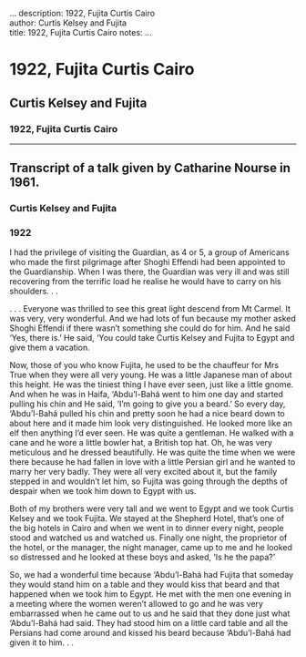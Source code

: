 ...
description: 1922, Fujita Curtis Cairo  
author: Curtis Kelsey and Fujita  
title: 1922, Fujita Curtis Cairo 
notes:
...


# 1922, Fujita Curtis Cairo  
## Curtis Kelsey and Fujita  
### 1922, Fujita Curtis Cairo  

------




##  Transcript of a talk given by Catharine Nourse in 1961. 

###  Curtis Kelsey and Fujita 

###  1922 

I had the privilege of visiting the Guardian, as 4 or 5, a group of Americans who made the first pilgrimage after Shoghi Effendi had been appointed to the Guardianship. When I was there, the Guardian was very ill and was still recovering from the terrific load he realise he would have to carry on his shoulders. . .   

. . . Everyone was thrilled to see this great light descend from Mt Carmel. It was very, very wonderful. And we had lots of fun because my mother asked Shoghi Effendi if there wasn’t something she could do for him. And he said ‘Yes, there is.’ He said, ‘You could take Curtis Kelsey and Fujita to Egypt and give them a vacation.   

Now, those of you who know Fujita, he used to be the chauffeur for Mrs True when they were all very young. He was a little Japanese man of about this height. He was the tiniest thing I have ever seen, just like a little gnome. And when he was in Haifa, ‘Abdu’l-Bahá went to him one day and started pulling his chin and He said, ‘I’m going to give you a beard.’ So every day, ‘Abdu’l-Bahá pulled his chin and pretty soon he had a nice beard down to about here and it made him look very distinguished. He looked more like an elf then anything I’d ever seen. He was quite a gentleman. He walked with a cane and he wore a little bowler hat, a British top hat. Oh, he was very meticulous and he dressed beautifully. He was quite the time when we were there because he had fallen in love with a little Persian girl and he wanted to marry her very badly. They were all very excited about it, but the family stepped in and wouldn’t let him, so Fujita was going through the depths of despair when we took him down to Egypt with us.   

Both of my brothers were very tall and we went to Egypt and we took Curtis Kelsey and we took Fujita. We stayed at the Shepherd Hotel, that’s one of the big hotels in Cairo and when we went in to dinner every night, people stood and watched us and watched us. Finally one night, the proprietor of the hotel, or the manager, the night manager, came up to me and he looked so distressed and he looked at these boys and asked, ‘Is he the papa?’   

So, we had a wonderful time because ‘Abdu’l-Bahá had Fujita that someday they would stand him on a table and they would kiss that beard and that happened when we took him to Egypt. He met with the men one evening in a meeting where the women weren’t allowed to go and he was very embarrassed when he came out to us and he said that they done just what ‘Abdu’l-Bahá had said. They had stood him on a little card table and all the Persians had come around and kissed his beard because ‘Abdu’l-Bahá had given it to him. . .